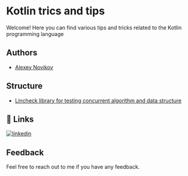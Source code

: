 
# Kotlin trics and tips

Welcome! Here you can find various tips and tricks related to the Kotlin programming language


## Authors

- [Alexey Novikov](https://www.linkedin.com/in/devnovikov)


## Structure

- [Lincheck library for testing concurrent algorithm and data structure](src%2Flincheck)


## 🔗 Links
[![linkedin](https://img.shields.io/badge/linkedin-0A66C2?style=for-the-badge&logo=linkedin&logoColor=white)](https://www.linkedin.com/in/devnovikov)


## Feedback

Feel free to reach out to me if you have any feedback.


